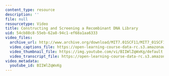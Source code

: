 ```yaml
---
content_type: resource
description: ''
file: null
resourcetype: Video
title: Constructing and Screening a Recombinant DNA Library
uid: 54cb88c8-55eb-62a8-94c1-ef68a1aa6333
video_files:
  archive_url: http://www.archive.org/download/MIT7.01SCF11/MIT7_01SCF11_track25_300k.mp4
  video_captions_file: https://open-learning-course-data-rc.s3.amazonaws.com/7-01sc-fundamentals-of-biology-fall-2011/931a001219b45b4fb713e31b6bed86ac_BIIWlZqWxKg.vtt
  video_thumbnail_file: https://img.youtube.com/vi/BIIWlZqWxKg/default.jpg
  video_transcript_file: https://open-learning-course-data-rc.s3.amazonaws.com/7-01sc-fundamentals-of-biology-fall-2011/2882220acf0fc511cd231076060646a7_BIIWlZqWxKg.pdf
video_metadata:
  youtube_id: BIIWlZqWxKg
---
```

